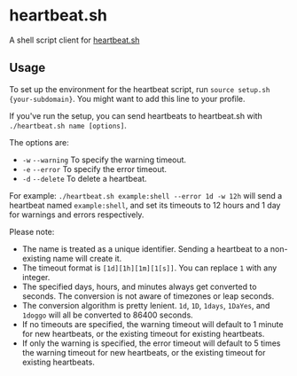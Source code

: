 # heartbeat.sh
A shell script client for [heartbeat.sh](https://heartbeat.sh)

## Usage
To set up the environment for the heartbeat script, run `source setup.sh {your-subdomain}`. You might want to add this line to your profile.

If you've run the setup, you can send heartbeats to heartbeat.sh with `./heartbeat.sh name [options]`.

The options are:
- `-w` `--warning` To specify the warning timeout.
- `-e` `--error` To specify the error timeout.
- `-d` `--delete` To delete a heartbeat.

For example: `./heartbeat.sh example:shell --error 1d -w 12h` will send a heartbeat named `example:shell`, and set its timeouts to 12 hours and 1 day for warnings and errors respectively.

Please note:
- The name is treated as a unique identifier. Sending a heartbeat to a non-existing name will create it.
- The timeout format is `[1d][1h][1m][1[s]]`. You can replace `1` with any integer.
- The specified days, hours, and minutes always get converted to seconds. The conversion is not aware of timezones or leap seconds.
- The conversion algorithm is pretty lenient. `1d`, `1D`, `1days`, `1DaYes`, and `1doggo` will all be converted to 86400 seconds.
- If no timeouts are specified, the warning timeout will default to 1 minute for new heartbeats, or the existing timeout for existing heartbeats.
- If only the warning is specified, the error timeout will default to 5 times the warning timeout for new heartbeats, or the existing timeout for existing heartbeats.
